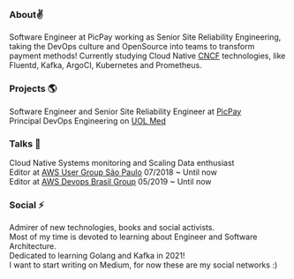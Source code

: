 ### About:v:
Software Engineer at PicPay working as Senior Site Reliability Engineering, taking the DevOps culture and OpenSource into teams to transform payment methods! Currently studying Cloud Native [CNCF](https://www.cncf.io/) technologies, like Fluentd, Kafka, ArgoCI, Kubernetes and Prometheus.

### Projects :earth_americas:
Software Engineer and Senior Site Reliability Engineer at [PicPay](https://picpay.com/site) \
Principal DevOps Engineering on [UOL Med](http://uolmed.com.br/)

### Talks :dizzy:
Cloud Native Systems monitoring and Scaling Data enthusiast \
Editor at [AWS User Group São Paulo](https://www.meetup.com/pt-BR/awsusergroupsp/) 07/2018 ~ Until now \
Editor at [AWS Devops Brasil Group](https://www.meetup.com/pt-BR/AWS-DevOps-Brasil/) 05/2019 ~ Until now

### Social :zap:
Admirer of new technologies, books and social activists. \
Most of my time is devoted to learning about Engineer and Software Architecture. \
Dedicated to learning Golang and Kafka in 2021! \
I want to start writing on Medium, for now these are my social networks :)
